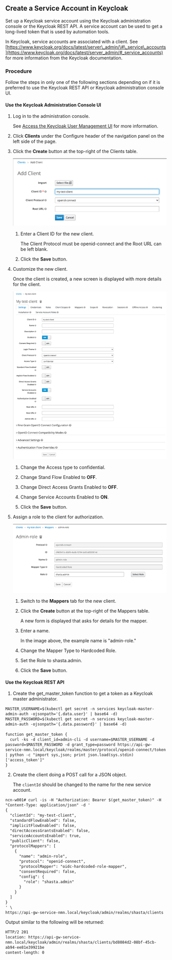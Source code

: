 ## Create a Service Account in Keycloak

Set up a Keycloak service account using the Keycloak administration console or the Keycloak REST API. A service account can be used to get a long-lived token that is used by automation tools.

In Keycloak, service accounts are associated with a client. See [https://www.keycloak.org/docs/latest/server\_admin/\#\_service\_accounts](https://www.keycloak.org/docs/latest/server_admin/#_service_accounts) for more information from the Keycloak documentation.

### Procedure

Follow the steps in only one of the following sections depending on if it is preferred to use the Keycloak REST API or Keycloak administration console UI.

#### Use the Keycloak Administration Console UI

1. Log in to the administration console.

   See [Access the Keycloak User Management UI](Access_the_Keycloak_User_Management_UI.md) for more information.

2. Click **Clients** under the Configure header of the navigation panel on the left side of the page.

3. Click the **Create** button at the top-right of the Clients table.

   ![](../../img/operations/Add_Client_in_Keycloak.png "Add Client in Keycloak")

   1.  Enter a Client ID for the new client.

       The Client Protocol must be openid-connect and the Root URL can be left blank.

   2.  Click the **Save** button.

4. Customize the new client.

   Once the client is created, a new screen is displayed with more details for the client.

   ![](../../img/operations/Keycloak_Client_Details.png "Keycloak Client Details")

   1.  Change the Access type to confidential.

   2.  Change Stand Flow Enabled to **OFF**.

   3.  Change Direct Access Grants Enabled to **OFF**.

   4.  Change Service Accounts Enabled to **ON**.

   5.  Click the **Save** button.

5. Assign a role to the client for authorization.

   ![](../../img/operations/Keycloak_Admin-role_Mapper.png "Keycloak Admin-role Mapper")

   1.  Switch to the **Mappers** tab for the new client.

   2.  Click the **Create** button at the top-right of the Mappers table.

       A new form is displayed that asks for details for the mapper.

   3.  Enter a name.

       In the image above, the example name is "admin-role."

   4.  Change the Mapper Type to Hardcoded Role.

   5.  Set the Role to shasta.admin.

   6.  Click the **Save** button.


#### Use the Keycloak REST API

1.  Create the get\_master\_token function to get a token as a Keycloak master administrator.

  ```screen
  MASTER_USERNAME=$(kubectl get secret -n services keycloak-master-admin-auth -ojsonpath='{.data.user}' | base64 -d)
  MASTER_PASSWORD=$(kubectl get secret -n services keycloak-master-admin-auth -ojsonpath='{.data.password}' | base64 -d)

  function get_master_token {
    curl -ks -d client_id=admin-cli -d username=$MASTER_USERNAME -d password=$MASTER_PASSWORD -d grant_type=password https://api-gw-service-nmn.local/keycloak/realms/master/protocol/openid-connect/token | python -c "import sys,json; print json.load(sys.stdin)['access_token']"
  }
  ```

2. Create the client doing a POST call for a JSON object.

   The `clientId` should be changed to the name for the new service account.

  ```screen
  ncn-w001# curl -is -H "Authorization: Bearer $(get_master_token)" -H "Content-Type: application/json" -d '
  {
    "clientId": "my-test-client",
    "standardFlowEnabled": false,
    "implicitFlowEnabled": false,
    "directAccessGrantsEnabled": false,
    "serviceAccountsEnabled": true,
    "publicClient": false,
    "protocolMappers": [
      {
        "name": "admin-role",
        "protocol": "openid-connect",
        "protocolMapper": "oidc-hardcoded-role-mapper",
        "consentRequired": false,
        "config": {
          "role": "shasta.admin"
        }
      }
    ]
  }
  ' \
  https://api-gw-service-nmn.local/keycloak/admin/realms/shasta/clients

  ```

  Output similar to the following will be returned:

  ```screen
  HTTP/2 201
  location: https://api-gw-service-nmn.local/keycloak/admin/realms/shasta/clients/bd8084d2-08bf-45cb-ab94-ee81e39921be
  content-length: 0
  ```




